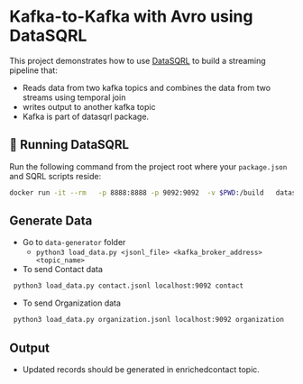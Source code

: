 # Kafka-to-Kafka with Avro using DataSQRL

This project demonstrates how to use [DataSQRL](https://datasqrl.com) to build a streaming pipeline that:

- Reads data from two kafka topics and combines the data from two streams using temporal join
- writes output to another kafka topic
- Kafka is part of datasqrl package.



## 🐳 Running DataSQRL

Run the following command from the project root where your `package.json` and SQRL scripts reside:

```bash
docker run -it --rm   -p 8888:8888 -p 9092:9092  -v $PWD:/build   datasqrl/cmd:dev run -c package.json
```

## Generate Data

* Go to `data-generator` folder 
  * `python3 load_data.py <jsonl_file> <kafka_broker_address> <topic_name>`
* To send Contact data
```bash
 python3 load_data.py contact.jsonl localhost:9092 contact
```
* To send Organization data
```bash
 python3 load_data.py organization.jsonl localhost:9092 organization
```


## Output

* Updated records should be generated in enrichedcontact topic. 